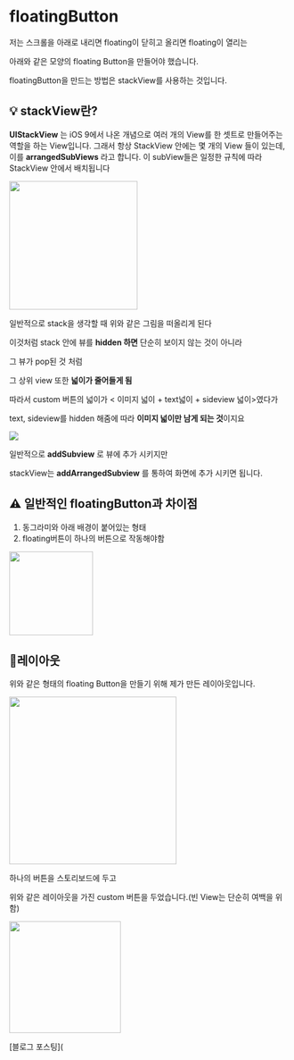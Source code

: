 # floatingButton

저는 스크롤을 아래로 내리면 floating이 닫히고 올리면 floating이 열리는

아래와 같은 모양의 floating Button을 만들어야 했습니다.  

  

floatingButton을 만드는 방법은 stackView를 사용하는 것입니다.



## 💡 stackView란?
  

**UIStackView** 는 iOS 9에서 나온 개념으로 여러 개의 View를 한 셋트로 만들어주는 역할을 하는 View입니다. 그래서 항상 StackView 안에는 몇 개의 View 들이 있는데, 이를 **arrangedSubViews** 라고 합니다. 이 subView들은 일정한 규칙에 따라 StackView 안에서 배치됩니다

<img src="https://upload.wikimedia.org/wikipedia/commons/thumb/2/29/Data_stack.svg/1200px-Data_stack.svg.png" width=230>



일반적으로 stack을 생각할 때 위와 같은 그림을 떠올리게 된다

이것처럼 stack 안에 뷰를 **hidden 하면** 단순히 보이지 않는 것이 아니라

그 뷰가 pop된 것 처럼

그 상위 view 또한 **넓이가 줄어들게 됨**

따라서 custom 버튼의 넓이가 < 이미지 넓이 + text넓이 + sideview 넓이>였다가

text, sideview를 hidden 해줌에 따라 **이미지 넓이만 남게 되는 것**이지요



<img src="https://user-images.githubusercontent.com/50395024/116845382-a5787d00-ac20-11eb-8039-323d0b660802.png">

일반적으로 **addSubview** 로 뷰에 추가 시키지만 

stackView는 **addArrangedSubview** 를 통하여 화면에 추가 시키면 됩니다.

  

## **⚠️ 일반적인 floatingButton과 차이점**

1. 동그라미와 아래 배경이 붙어있는 형태
2. floating버튼이 하나의 버튼으로 작동해야함

<img src="https://user-images.githubusercontent.com/50395024/116844130-2cc3f180-ac1d-11eb-89e5-bcf40f1c7811.png" width="150">

  
## 💄레이아웃

위와 같은 형태의 floating Button을 만들기 위해 제가 만든 레이아웃입니다.

<img src="https://user-images.githubusercontent.com/50395024/116845276-5df1f100-ac20-11eb-947d-c428935afcfd.png" width="300">

 

하나의 버튼을 스토리보드에 두고

위와 같은 레이아웃을 가진 custom 버튼을 두었습니다.(빈 View는 단순히 여백을 위함)



<img src="https://user-images.githubusercontent.com/50395024/83377985-460f5d00-a412-11ea-8dca-7068a3ad20e8.gif" width="200">



[블로그 포스팅](
